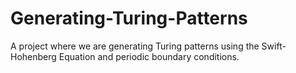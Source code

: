 # Generating-Turing-Patterns
A project where we are generating Turing patterns using the Swift-Hohenberg Equation and periodic boundary conditions.
